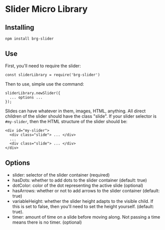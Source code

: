 # Slider Micro Library

## Installing

```
npm install brg-slider
```

## Use

First, you'll need to require the slider:

```
const sliderLibrary = require('brg-slider')
```

Then to use, simple use the command:

```
sliderLibrary.newSlider({
  ... options ...
});
```

Slides can have whatever in them, images, HTML, anything. All direct children of the slider should have the class "slide". If your slider selector is `#my-slider`, then the HTML structure of the slider should be:

```
<div id="my-slider">
  <div class="slide"> ... </div>
  ...
  <div class="slide"> ... </div>
</div>
```  

## Options

* slider: selector of the slider container (required)
* hasDots: whether to add dots to the slider container (default: true)
* dotColor: color of the dot representing the active slide (optional)
* hasArrows: whether or not to add arrows to the slider container (default: true)
* variableHeight: whether the slider height adapts to the visible child. If this is set to false, then you'll need to set the height yourself. (default: true). 
* timer: amount of time on a slide before moving along. Not passing a time means there is no timer. (optional)
